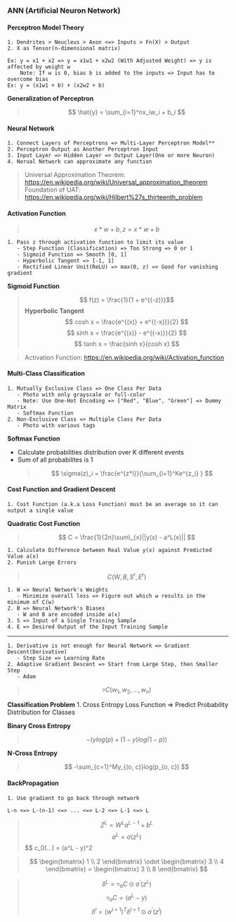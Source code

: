 ### ANN (Artificial Neuron Network)

#### Perceptron Model Theory

    1. Dendrites > Neucleus > Axon <=> Inputs > Fn(X) > Output
    2. X as Tensor(n-dimensional matrix)

```
Ex: y = x1 + x2 => y = x1w1 + x2w2 (With Adjusted Weight) => y is affected by weight w
    Note: If w is 0, bias b is added to the inputs => Input has to overcome bias
Ex: y = (x1w1 + b) + (x2w2 + b)
```

**Generalization of Perceptron**

> $$ \hat{y} = \sum_{i=1}^nx_iw_i + b_i $$

#### Neural Network

    1. Connect Layers of Perceptrons => Multi-Layer Perceptron Model**
    2. Perceptron Output as Another Perceptron Input
    3. Input Layer => Hidden Layer => Output Layer(One or more Neuron)
    4. Nerual Network can approximate any function

> Universal Approximation Theorem: https://en.wikipedia.org/wiki/Universal_approximation_theorem <br>
> Foundation of UAT: https://en.wikipedia.org/wiki/Hilbert%27s_thirteenth_problem

#### Activation Function

> $$ x*w + b, z = x*w + b $$

    1. Pass z through activation function to limit its value
       - Step Function (Classification) => Too Strong => 0 or 1
       - Sigmoid Function => Smooth [0, 1]
       - Hyperbolic Tangent => [-1, 1]
       - Rectified Linear Unit(ReLU) => max(0, z) => Good for vanishing gradient

**Sigmoid Function**

> $$ f(z) = \frac{1}{1 + e^{(-z)}}$$
**Hyperbolic Tangent**
> $$ cosh x = \frac{e^{(x)} + e^{(-x)}}{2} $$
> $$ sinh x = \frac{e^{(x)} - e^{(-x)}}{2} $$
> $$ tanh x = \frac{sinh x}{cosh x} $$

> Activation Function: https://en.wikipedia.org/wiki/Activation_function

#### Multi-Class Classification

    1. Mutually Exclusive Class => One Class Per Data
       - Photo with only grayscale or full-color
       - Note: Use One-Hot Encoding => ["Red", "Blue", "Green"] => Dummy Matrix
       - Softmax Function
    2. Non-Exclusive Class => Multiple Class Per Data
       - Photo with various tags

**Softmax Function**

- Calculate probabilities distribution over K different events
- Sum of all probabilites is 1
  > $$ \sigma(z)_i = \frac{e^{z*i}}{\sum_{i=1}^Ke^{z_i} } $$

#### Cost Function and Gradient Descent

    1. Cost Function (a.k.a Loss Function) must be an average so it can output a single value

**Quadratic Cost Function**

> $$ C = \frac{1}{2n}\sum\_{x}||y(x) - a^L(x)|| $$

    1. Calculate Difference between Real Value y(x) against Predicted Value a(x)
    2. Punish Large Errors

> $$ C(W, B, S^r, E^r) $$

    1. W => Neural Network's Weights
       - Minimize overall loss => Figure out which w results in the minimum of C(w)
    2. B => Neural Network's Biases
       - W and B are encoded inside a(x)
    3. S => Input of a Single Training Sample
    4. E => Desired Output of the Input Training Sample

---

    1. Derivative is not enough for Neural Network => Gradient Descent(Derivative)
       - Step Size => Learning Rate 
    2. Adaptive Gradient Descent => Start from Large Step, then Smaller Step
       - Adam 

> $$ \triangledown C(w_1, w_2, ..., w_n) $$

**Classification Problem**
    1. Cross Entropy Loss Function => Predict Probability Distribution for Classes

**Binary Cross Entropy**
> $$ -(ylog(p) + (1 - y)log(1-p)) $$ 

**N-Cross Entropy**
> $$ -\sum_{c=1}^My_{(o, c)}log(p_{o, c}) $$

#### BackPropagation
    1. Use gradient to go back through network
```
L-n <=> L-(n-1) <=> ... <=> L-2 <=> L-1 <=> L
```

> $$ Z^L = W^La^{L-1} + b^L $$
> $$ a^L = \sigma(z^L) $$
> $$ c_0(...) = (a^L - y)^2 

> $$ \begin{bmatrix} 1 \\ 2   \end{bmatrix}  \odot \begin{bmatrix} 3 \\ 4   \end{bmatrix} = \begin{bmatrix} 3 \\ 8   \end{bmatrix}  $$

> $$ \delta^L = \triangledown_aC\odot\sigma^{'}(z^L)$$
> $$ \triangledown_aC = (a^L-y) $$
> $$ \delta^l = (w^{l+1})^T\delta^{l+1} \odot\sigma^{'}(z^l)$$

#### 